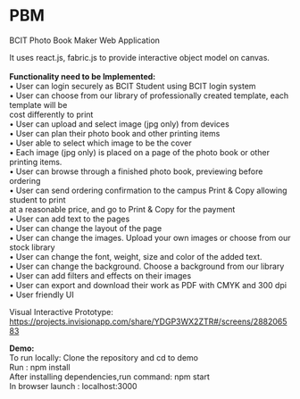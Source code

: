# PBM
BCIT Photo Book Maker Web Application

It uses react.js, fabric.js to provide interactive object model on canvas.
<br/><br/>
<b>Functionality need to be Implemented:</b> <br/>
• User can login securely as BCIT Student using BCIT login system<br/>
• User can choose from our library of professionally created template, each template will be<br/>
cost differently to print<br/>
• User can upload and select image (jpg only) from devices<br/>
• User can plan their photo book and other printing items<br/>
• User able to select which image to be the cover<br/>
• Each image (jpg only) is placed on a page of the photo book or other printing items.<br/>
• User can browse through a finished photo book, previewing before ordering<br/>
• User can send ordering confirmation to the campus Print & Copy allowing student to print<br/>
at a reasonable price, and go to Print & Copy for the payment<br/>
• User can add text to the pages<br/>
• User can change the layout of the page<br/>
• User can change the images. Upload your own images or choose from our stock library<br/>
• User can change the font, weight, size and color of the added text.<br/>
• User can change the background. Choose a background from our library<br/>
• User can add filters and effects on their images<br/>
• User can export and download their work as PDF with CMYK and 300 dpi<br/>
• User friendly UI <br />

Visual Interactive Prototype:<br />
https://projects.invisionapp.com/share/YDGP3WX2ZTR#/screens/288206583</br >

<b>Demo:</b> <br/>
To run locally: Clone the repository and cd to demo </br >
Run : npm install </br >
After installing dependencies,run command: npm start</br >
In browser launch : localhost:3000</br >





